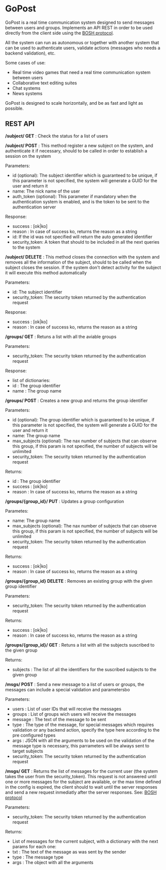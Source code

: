 GoPost
=======
GoPost is a real time communication system designed to send messages between users and groups. Implements an API REST in order to be used directly from the client side using the [BOSH protocol](http://en.wikipedia.org/wiki/BOSH "BOSH - Wikipedia").

All the system can run as autonomous or together with another system that can be used to authenticate users, validate actions (messages who needs a backend validation), etc.

Some cases of use:
 * Real time video games that need a real time communication system between users
 * Collaborative text editing suites
 * Chat systems
 * News systems

GoPost is designed to scale horizontally, and be as fast and light as possible.

REST API
--------------
**/subject/ GET** : Check the status for a list of users


**/subject/ POST** : This method register a new subject on the system, and authenticate it if necessary, should to be called in order to establish a session on the system

Parameters:
 * id (optional): The subject identifier which is guaranteed to be unique, if this parameter is not specified, the system will generate a GUID for the user and return it
 * name: The nick name of the user
 * auth_token (optional): This parameter if mandatory when the authentication system is enabled, and is the token to be sent to the authentication server

Response:
 * success : [ok|ko]
 * reason : In case of success ko, returns the reason as a string
 * id: If the id was not specified will return the auto generated identifier
 * security_token: A token that should to be included in all the next queries to the system

**/subject/ DELETE** : This method closes the connection with the system and removes all the information of the subject, should to be called when the subject closes the session. If the system don't detect activity for the subject it will execute this method automatically

Parameters:
 * id: The subject identifier 
 * security_token: The security token returned by the authentication request

Response:
 * success : [ok|ko]
 * reason : In case of success ko, returns the reason as a string

**/groups/ GET** : Retuns a list with all the aviable groups

Parameters:
 * security_token: The security token returned by the authentication request

Response:
 * list of dictionaries:
  * id : The group identifier
  * name : The group name

**/groups/ POST** : Creates a new group and returns the group identifier

Parameters:
 * id (optional): The group identifier which is guaranteed to be unique, if this parameter is not specified, the system will generate a GUID for the user and return it
 * name: The group name
 * max_subjects (optional): The nax number of subjects that can observe this group, if this param is not specified, the number of subjects will be unlimited
 * security_token: The security token returned by the authentication request

Returns:
 * id : The group identifier
 * success : [ok|ko]
 * reason : In case of success ko, returns the reason as a string

**/groups/{group_id}/ PUT** : Updates a group configuration

Parametes:
 * name: The group name
 * max_subjects (optional): The nax number of subjects that can observe this group, if this param is not specified, the number of subjects will be unlimited
 * security_token: The security token returned by the authentication request

Returns:
 * success : [ok|ko]
 * reason : In case of success ko, returns the reason as a string

**/groups/{group_id} DELETE** : Removes an existing group with the given group identifier

Parameters:
 * security_token: The security token returned by the authentication request

Returns:
 * success : [ok|ko]
 * reason : In case of success ko, returns the reason as a string

**/groups/{group_id}/ GET** : Retuns a list with all the subjects suscribed to the given group

Returns:
 * subjects : The list of all the identifiers for the suscribed subjects to the given group

**/msgs/ POST** : Send a new message to a list of users or groups, the messages can include a special validation and parametersbo

Parameters:
 * users : List of user IDs that will receive the messages
 * groups : List of groups wich users will receive the messages
 * message : The text of the message to be sent
 * type : The type of the message, for special messages which requires validation or any backend action, specify the type here according to the pre configured types
 * args : JSON with all the arguments to be used on the validation of the message type is necessary, this parrameters will be always sent to target subjects
 * security_token: The security token returned by the authentication request

**/msgs/ GET** : Returns the list of messages for the current user (the system takes the user from the security_token). This request is not answered until one or more messages for the subject are available, or the max time defined in the config is expired, the client should to wait until the server responses and send a new request inmediatly after the server responses. See: [BOSH protocol](http://en.wikipedia.org/wiki/BOSH "BOSH - Wikipedia")

Parameters:
 * security_token: The security token returned by the authentication request

Returns:
 * List of messages for the current subject, with a dictionary with the next params for each one:
  * txt : The text of the message as was sent by the sender
  * type : The message type
  * args : The object with all the arguments

